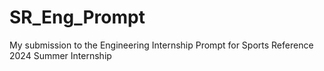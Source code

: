 # SR_Eng_Prompt
My submission to the Engineering Internship Prompt for Sports Reference 2024 Summer Internship
